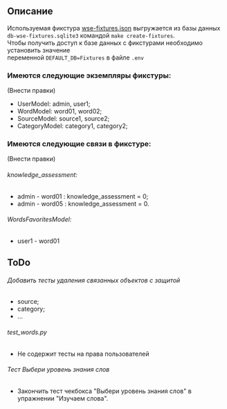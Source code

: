 ## Описание

Используемая фикстура [wse-fixtures.json](fixtures%2Fwse-fixtures.json) выгружается из базы данных  
`db-wse-fixtures.sqlite3` командой `make create-fixtures`.  
Чтобы получить доступ к базе данных с фикстурами необходимо установить значение  
переменной `DEFAULT_DB=Fixtures` в файле `.env`  

### Имеются следующие экземпляры фикстуры:  
(Внести правки)  
- UserModel: admin, user1;  
- WordModel: word01, word02;  
- SourceModel: source1, source2;  
- CategoryModel: category1, category2;  

### Имеются следующие связи в фикстуре:  
(Внести правки)  
###### knowledge_assessment:  
- admin - word01 : knowledge_assessment = 0;  
- admin - word05 : knowledge_assessment = 0.  
###### WordsFavoritesModel:  
- user1 - word01  


## ToDo

###### Добавить тесты удаления связанных объектов с защитой  
- source;  
- category;  
- ...  

###### test_words.py
- Не содержит тесты на права пользователей

###### Тест Выбери уровень знания слов
- Закончить тест чекбокса "Выбери уровень знания слов" в упражнении "Изучаем слова".  

